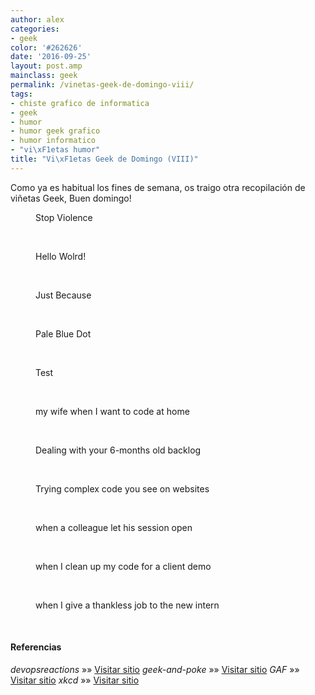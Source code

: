 ```yaml
---
author: alex
categories:
- geek
color: '#262626'
date: '2016-09-25'
layout: post.amp
mainclass: geek
permalink: /vinetas-geek-de-domingo-viii/
tags:
- chiste grafico de informatica
- geek
- humor
- humor geek grafico
- humor informatico
- "vi\xF1etas humor"
title: "Vi\xF1etas Geek de Domingo (VIII)"
---
```


Como ya es habitual los fines de semana, os traigo otra recopilación de viñetas Geek, Buen domingo!

<!--more--><!--ad-->
<div id="gallery-8" class="gallery galleryid-1811 gallery-columns-1 gallery-size-thumbnail">
<dl class="gallery-item">
<dt class="gallery-icon landscape">
<a href="/img/2013/08/Stop-Violence.jpg"><amp-img on="tap:lightbox1" role="button" tabindex="0" layout="responsive" src="/img/2013/08/Stop-Violence-150x150.jpg" class="attachment-thumbnail" alt="Stop Violence" aria-describedby="gallery-8-1814" width="150px" height="150px" /></a>
</dt>
<dd class="wp-caption-text gallery-caption" id="gallery-8-1814">
      Stop Violence
    </dd>
</dl>
<br  />
<dl class="gallery-item">
<dt class="gallery-icon landscape">
<a href="/img/2013/08/facebook_-1810787013.jpg"><amp-img on="tap:lightbox1" role="button" tabindex="0" layout="responsive" src="/img/2013/08/facebook_-1810787013-150x150.jpg" class="attachment-thumbnail" alt="Hello Wolrd!" aria-describedby="gallery-8-1816" width="150px" height="150px" /></a>
</dt>
<dd class="wp-caption-text gallery-caption" id="gallery-8-1816">
      Hello Wolrd!
    </dd>
</dl>
<br  />
<dl class="gallery-item">
<dt class="gallery-icon portrait">
<a href="/img/2013/08/just-because.jpg"><amp-img on="tap:lightbox1" role="button" tabindex="0" layout="responsive" src="/img/2013/08/just-because-150x150.jpg" class="attachment-thumbnail" alt="Just Because" aria-describedby="gallery-8-1815" width="150px" height="150px" /></a>
</dt>
<dd class="wp-caption-text gallery-caption" id="gallery-8-1815">
      Just Because
    </dd>
</dl>
<br  />
<dl class="gallery-item">
<dt class="gallery-icon portrait">
<a href="/img/2013/08/pale_blue_dot.png"><amp-img on="tap:lightbox1" role="button" tabindex="0" layout="responsive" src="/img/2013/08/pale_blue_dot-150x150.png" class="attachment-thumbnail" alt="Pale Blue Dot" aria-describedby="gallery-8-1812" width="150px" height="150px" /></a>
</dt>
<dd class="wp-caption-text gallery-caption" id="gallery-8-1812">
      Pale Blue Dot
    </dd>
</dl>
<br  />
<dl class="gallery-item">
<dt class="gallery-icon portrait">
<a href="/img/2013/08/tdd.jpg"><amp-img on="tap:lightbox1" role="button" tabindex="0" layout="responsive" src="/img/2013/08/tdd-150x150.jpg" class="attachment-thumbnail" alt="Test" aria-describedby="gallery-8-1813" width="150px" height="150px" /></a>
</dt>
<dd class="wp-caption-text gallery-caption" id="gallery-8-1813">
      Test
    </dd>
</dl>
<br  />
<dl class="gallery-item">
<dt class="gallery-icon landscape">
<a href="/img/2013/08/my-wife-when-I-want-to-code-at-home.gif"><amp-img on="tap:lightbox1" role="button" tabindex="0" layout="responsive" src="/img/2013/08/my-wife-when-I-want-to-code-at-home-150x150.gif" class="attachment-thumbnail" alt="my wife when I want to code at home" aria-describedby="gallery-8-1821" width="150px" height="150px" /></a>
</dt>
<dd class="wp-caption-text gallery-caption" id="gallery-8-1821">
      my wife when I want to code at home
    </dd>
</dl>
<br  />
<dl class="gallery-item">
<dt class="gallery-icon landscape">
<a href="/img/2013/08/Dealing-with-your-6-months-old-backlog.gif"><amp-img on="tap:lightbox1" role="button" tabindex="0" layout="responsive" src="/img/2013/08/Dealing-with-your-6-months-old-backlog-150x150.gif" class="attachment-thumbnail" alt="Dealing with your 6-months old backlog" aria-describedby="gallery-8-1822" width="150px" height="150px" /></a>
</dt>
<dd class="wp-caption-text gallery-caption" id="gallery-8-1822">
      Dealing with your 6-months old backlog
    </dd>
</dl>
<br  />
<dl class="gallery-item">
<dt class="gallery-icon portrait">
<a href="/img/2013/08/Trying-complex-code-you-see-on-websites.gif"><amp-img on="tap:lightbox1" role="button" tabindex="0" layout="responsive" src="/img/2013/08/Trying-complex-code-you-see-on-websites-150x150.gif" class="attachment-thumbnail" alt="Trying complex code you see on websites" aria-describedby="gallery-8-1820" width="150px" height="150px" /></a>
</dt>
<dd class="wp-caption-text gallery-caption" id="gallery-8-1820">
      Trying complex code you see on websites
    </dd>
</dl>
<br  />
<dl class="gallery-item">
<dt class="gallery-icon landscape">
<a href="/img/2013/08/when-a-colleague-let-his-session-open.gif"><amp-img on="tap:lightbox1" role="button" tabindex="0" layout="responsive" src="/img/2013/08/when-a-colleague-let-his-session-open-150x150.gif" class="attachment-thumbnail" alt="when a colleague let his session open" aria-describedby="gallery-8-1819" width="150px" height="150px" /></a>
</dt>
<dd class="wp-caption-text gallery-caption" id="gallery-8-1819">
      when a colleague let his session open
    </dd>
</dl>
<br  />
<dl class="gallery-item">
<dt class="gallery-icon landscape">
<a href="/img/2013/08/when-I-clean-up-my-code-for-a-client-demo.gif"><amp-img on="tap:lightbox1" role="button" tabindex="0" layout="responsive" src="/img/2013/08/when-I-clean-up-my-code-for-a-client-demo-150x150.gif" class="attachment-thumbnail" alt="when I clean up my code for a client demo" aria-describedby="gallery-8-1818" width="150px" height="150px" /></a>
</dt>
<dd class="wp-caption-text gallery-caption" id="gallery-8-1818">
      when I clean up my code for a client demo
    </dd>
</dl>
<br  />
<dl class="gallery-item">
<dt class="gallery-icon landscape">
<a href="/img/2013/08/when-I-give-a-thankless-job-to-the-new-intern.gif"><amp-img on="tap:lightbox1" role="button" tabindex="0" layout="responsive" src="/img/2013/08/when-I-give-a-thankless-job-to-the-new-intern-150x144.gif" class="attachment-thumbnail" alt="when I give a thankless job to the new intern" aria-describedby="gallery-8-1817" width="150px" height="144px" /></a>
</dt>
<dd class="wp-caption-text gallery-caption" id="gallery-8-1817">
      when I give a thankless job to the new intern
    </dd>
</dl>
<br  />
</div>

#### Referencias

*devopsreactions* »» <a href="http://devopsreactions.tumblr.com/" target="_blank">Visitar sitio</a>
*geek-and-poke* »» <a href="http://geek-and-poke.com/" target="_blank">Visitar sitio</a>
*GAF* »» <a href="https://www.facebook.com/comics.gaf" target="_blank">Visitar sitio</a>
*xkcd* »» <a href="http://xkcd.com" target="_blank">Visitar sitio</a>